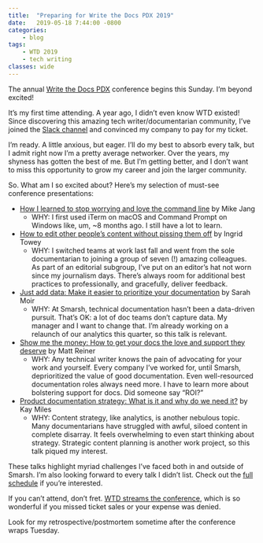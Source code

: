 ```yaml
---
title:  "Preparing for Write the Docs PDX 2019"
date:   2019-05-18 7:44:00 -0800
categories:
    - blog
tags:
    - WTD 2019
    - tech writing
classes: wide
---
```

The annual [Write the Docs PDX](https://www.writethedocs.org/conf/portland/2019/) conference begins this Sunday. I’m beyond excited!

<!--more-->

It’s my first time attending. A year ago, I didn’t even know WTD existed! Since discovering this amazing tech writer/documentarian community, I’ve joined the [Slack channel](https://www.writethedocs.org/slack/) and convinced my company to pay for my ticket.

I’m ready. A little anxious, but eager. I’ll do my best to absorb every talk, but I admit right now I’m a pretty average networker. Over the years, my shyness has gotten the best of me. But I’m getting better, and I don’t want to miss this opportunity to grow my career and join the larger community.

So. What am I so excited about? Here’s my selection of must-see conference presentations:

- [How I learned to stop worrying and love the command line](https://www.writethedocs.org/conf/portland/2019/speakers/#speaker-portland-2019-mike-jang) by Mike Jang
    - WHY: I first used iTerm on macOS and Command Prompt on Windows like, um, ~8 months ago. I still have a lot to learn.
- [How to edit other people’s content without pissing them off](https://www.writethedocs.org/conf/portland/2019/speakers/#speaker-portland-2019-ingrid-towey) by Ingrid Towey
    - WHY: I switched teams at work last fall and went from the sole documentarian to joining a group of seven (!) amazing colleagues. As part of an editorial subgroup, I’ve put on an editor’s hat not worn since my journalism days. There’s always room for additional best practices to professionally, and gracefully, deliver feedback.
- [Just add data: Make it easier to prioritize your documentation](https://www.writethedocs.org/conf/portland/2019/speakers/#speaker-portland-2019-sarah-moir) by Sarah Moir
    - WHY: At Smarsh, technical documentation hasn’t been a data-driven pursuit. That’s OK: a lot of doc teams don’t capture data. My manager and I want to change that. I’m already working on a relaunch of our analytics this quarter, so this talk is relevant.
- [Show me the money: How to get your docs the love and support they deserve](https://www.writethedocs.org/conf/portland/2019/speakers/#speaker-portland-2019-matt-reiner) by Matt Reiner
    - WHY: Any technical writer knows the pain of advocating for your work and yourself. Every company I’ve worked for, until Smarsh, deprioritized the value of good documentation. Even well-resourced documentation roles always need more. I have to learn more about bolstering support for docs. Did someone say “ROI?”
- [Product documentation strategy: What is it and why do we need it?](https://www.writethedocs.org/conf/portland/2019/speakers/#speaker-portland-2019-kay-miles) by Kay Miles
    - WHY: Content strategy, like analytics, is another nebulous topic. Many documentarians have struggled with awful, siloed content in complete disarray. It feels overwhelming to even start thinking about strategy. Strategic content planning is another work project, so this talk piqued my interest.

These talks highlight myriad challenges I’ve faced both in and outside of Smarsh. I’m also looking forward to every talk I didn’t list. Check out the [full schedule](https://www.writethedocs.org/conf/portland/2019/schedule/) if you’re interested.

If you can’t attend, don’t fret. [WTD streams the conference](https://www.writethedocs.org/conf/portland/2019/livestream/), which is so wonderful if you missed ticket sales or your expense was denied.

Look for my retrospective/postmortem sometime after the conference wraps Tuesday.
